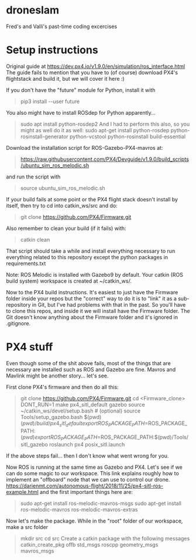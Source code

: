 # droneslam
Fred's and Valli's past-time coding excercises


# Setup instructions
Original guide at https://dev.px4.io/v1.9.0/en/simulation/ros_interface.html
The guide fails to mention that you have to (of course) download PX4's flightstack and build it,
but we will cover it here :)

If you don't have the "future" module for Python, install it with
>pip3 install --user future


You also might have to install ROSdep for Python apparently...
> sudo apt install python-rosdep2
And I had to perform this also, so you might as well do it as well:
> sudo apt-get install python-rosdep python-rosinstall-generator python-vcstool python-rosinstall build-essential


Download the installation script for ROS-Gazebo-PX4-mavros at: 
>https://raw.githubusercontent.com/PX4/Devguide/v1.9.0/build_scripts/ubuntu_sim_ros_melodic.sh

and run the script with
>source ubuntu_sim_ros_melodic.sh

If your build fails at some point or the PX4 flight stack doesn't install by itself, then try to cd into catkin_ws/src and do:
>git clone https://github.com/PX4/Firmware.git

Also remember to clean your build (if it fails) with:
>catkin clean

That script should take a while and install everything necessary to run everything related to this repository except the python packages in requirements.txt

Note:
ROS Melodic is installed with Gazebo9 by default.
Your catkin (ROS build system) workspace is created at ~/catkin_ws/.

Now to the PX4 build instructions. It's easiest to just have the Firmware folder inside your repos
but the "correct" way to do it is to "link" it as a sub-repository in Git, but I've had problems with that in the past.
So you'll have to clone this repos, and inside it we will install have the Firmware folder. The Git doesn't know anything about the Firmware folder and it's ignored in .gitignore.


# PX4 stuff
Even though some of the shit above fails, most of the things that are necessary are installed such as ROS and Gazebo are fine. Mavros and Mavlink might be another story... let's see.

First clone PX4's firmware and then do all this:
>git clone https://github.com/PX4/Firmware.git
>cd <Firmware_clone>
>DONT_RUN=1 make px4_sitl_default gazebo
>source ~/catkin_ws/devel/setup.bash    # (optional)
>source Tools/setup_gazebo.bash $(pwd) $(pwd)/build/px4_sitl_default
>export ROS_PACKAGE_PATH=$ROS_PACKAGE_PATH:$(pwd)
>export ROS_PACKAGE_PATH=$ROS_PACKAGE_PATH:$(pwd)/Tools/sitl_gazebo
>roslaunch px4 posix_sitl.launch

If the above steps fail... then I don't know what went wrong for you.

Now ROS is running at the same time as Gazebo and PX4. Let's see if we can do some magic to our workspace. 
This link explains roughly how to implement an "offboard" node that we can use to control our drone. 
https://darienmt.com/autonomous-flight/2018/11/25/px4-sitl-ros-example.html
and the first important things here are: 
>sudo apt-get install ros-melodic-mavros-msgs
>sudo apt-get install ros-melodic-mavros ros-melodic-mavros-extras

Now let's make the package. While in the "root" folder of our workspace, make a src folder
>mkdir src
>cd src
Create a catkin package with the following messages
>catkin_create_pkg offb std_msgs roscpp geometry_msgs mavros_msgs

